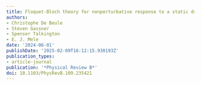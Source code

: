 ```yaml
---
title: Floquet-Bloch theory for nonperturbative response to a static drive
authors:
- Christophe De Beule
- Steven Gassner
- Spenser Talkington
- E. J. Mele
date: '2024-06-01'
publishDate: '2025-02-09T16:12:15.930193Z'
publication_types:
- article-journal
publication: '*Physical Review B*'
doi: 10.1103/PhysRevB.109.235421
---
```


